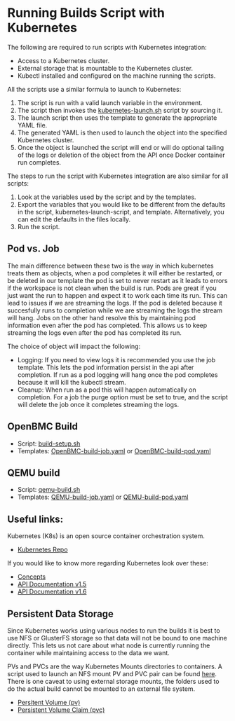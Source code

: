 Running Builds Script with Kubernetes
=====================================

The following are required to run scripts with Kubernetes integration:
- Access to a Kubernetes cluster.
- External storage that is mountable to the Kubernetes cluster.
- Kubectl installed and configured on the machine running the scripts.

All the scripts use a similar formula to launch to Kubernetes:
1. The script is run with a valid launch variable in the environment.
2. The script then invokes the [kubernetes-launch.sh](https://github.com/openbmc/openbmc-build-scripts/tree/master/kubernetes/kubernetes-launch.sh)
   script by sourcing it.
3. The launch script then uses the template to generate the appropriate YAML file.
4. The generated YAML is then used to launch the object into the specified Kubernetes cluster.
5. Once the object is launched the script will end or will do optional tailing of the logs or
   deletion of the object from the API once Docker container run completes.

The steps to run the script with Kubernetes integration are also similar for all scripts:
1. Look at the variables used by the script and by the templates.
2. Export the variables that you would like to be different from the defaults in the script,
   kubernetes-launch-script, and template. Alternatively, you can edit the defaults in the files
   locally.
3. Run the script.

## Pod vs. Job
The main difference between these two is the way in which kubernetes treats them as objects, when
a pod completes it will either be restarted, or be deleted in our template the pod is set to never
restart as it leads to errors if the workspace is not clean when the build is run. Pods are great
if you just want the run to happen and expect it to work each time its run. This can lead to issues
if we are streaming the logs. If the pod is deleted because it succesfully runs to completion while
we are streaming the logs the stream will hang. Jobs on the other hand resolve this by maintaining
pod information even after the pod has completed. This allows us to keep streaming the logs even
after the pod has completed its run.

The choice of object will impact the following:
- Logging: If you need to view logs it is recommended you use the job template. This lets the pod 
  information persist in the api after completion. If run as a pod logging will hang once the pod 
  completes because it will kill the kubectl stream.
- Cleanup: When run as a pod this will happen automatically on completion. For a job the purge
  option must be set to true, and the script will delete the job once it completes streaming the
  logs.

## OpenBMC Build
- Script: [build-setup.sh](https://github.com/openbmc/openbmc-build-scripts/blob/master/build-setup.sh)
- Templates: [OpenBMC-build-job.yaml](https://github.com/openbmc/openbmc-build-scripts/tree/master/kubernetes/Templates/OpenBMC-build-job.yaml)
  or [OpenBMC-build-pod.yaml](https://github.com/openbmc/openbmc-build-scripts/tree/master/kubernetes/Templates/OpenBMC-build-pod.yaml)

## QEMU build
- Script: [qemu-build.sh](https://github.com/openbmc/openbmc-build-scripts/blob/master/qemu-build.sh)
- Templates: [QEMU-build-job.yaml](https://github.com/openbmc/openbmc-build-scripts/tree/master/kubernetes/Templates/QEMU-build-job.yaml)
  or [QEMU-build-pod.yaml](https://github.com/openbmc/openbmc-build-scripts/tree/master/kubernetes/Templates/QEMU-build-pod.yaml)

## Useful links:
Kubernetes (K8s) is an open source container orchestration system.
- [Kubernetes Repo](https://github.com/kubernetes/kubernetes)

If you would like to know more regarding Kubernetes look over these:
- [Concepts](https://kubernetes.io/docs/concepts/)
- [API Documentation v1.5](https://kubernetes.io/docs/api-reference/v1.5/)
- [API Documentation v1.6](https://kubernetes.io/docs/api-reference/v1.6/)

## Persistent Data Storage
Since Kubernetes works using various nodes to run the builds it is best to use NFS or GlusterFS
storage so that data will not be bound to one machine directly. This lets us not care about what
node is currently running the container while maintaining access to the data we want.

PVs and PVCs are the way Kubernetes Mounts directories to containers. A script used to launch an NFS
mount PV and PVC pair can be found [here](https://github.com/openbmc/openbmc-build-scripts/kubernetes/storage-setup.sh "Storage Setup Script").
There is one caveat to using external storage mounts, the folders used to do the actual build cannot
be mounted to an external file system.
- [Persitent Volume (pv)](https://kubernetes.io/docs/concepts/storage/persistent-volumes/#persistent-volumes)
- [Persistent Volume Claim (pvc)](https://kubernetes.io/docs/concepts/storage/persistent-volumes/#persistentvolumeclaims)
